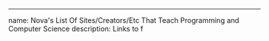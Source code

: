 ---
name: Nova's List Of Sites/Creators/Etc That Teach Programming and Computer Science
description: Links to f
<!--stackedit_data:
eyJoaXN0b3J5IjpbLTE5ODY4NzA0MTVdfQ==
-->